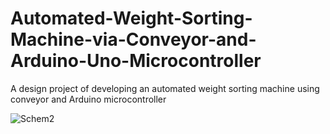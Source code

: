 # Automated-Weight-Sorting-Machine-via-Conveyor-and-Arduino-Uno-Microcontroller

A design project of developing an automated weight sorting machine using conveyor and Arduino microcontroller

![Schem2](https://user-images.githubusercontent.com/58387461/102932183-bf6bbb80-44da-11eb-9df3-0b1246825eed.png)
